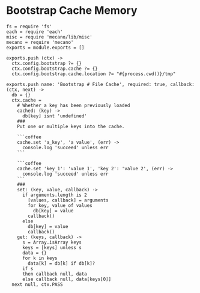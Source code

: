 
# Bootstrap Cache Memory

    fs = require 'fs'
    each = require 'each'
    misc = require 'mecano/lib/misc'
    mecano = require 'mecano'
    exports = module.exports = []

    exports.push (ctx) ->
      ctx.config.bootstrap ?= {}
      ctx.config.bootstrap.cache ?= {}
      ctx.config.bootstrap.cache.location ?= "#{process.cwd()}/tmp"

    exports.push name: 'Bootstrap # File Cache', required: true, callback: (ctx, next) ->
      db = {}
      ctx.cache =
        # Whether a key has been previously loaded
        cached: (key) ->
          db[key] isnt 'undefined'
        ###
        Put one or multiple keys into the cache.
        
        ```coffee
        cache.set 'a_key', 'a value', (err) ->
          console.log 'succeed' unless err
        ```

        ```coffee
        cache.set 'key_1': 'value 1', 'key 2': 'value 2', (err) ->
          console.log 'succeed' unless err
        ```
        ###
        set: (key, value, callback) ->
          if arguments.length is 2
            [values, callback] = arguments
            for key, value of values
              db[key] = value
            callback()
          else
            db[key] = value
            callback()
        get: (keys, callback) ->
          s = Array.isArray keys
          keys = [keys] unless s
          data = {}
          for k in keys
            data[k] = db[k] if db[k]?
          if s
          then callback null, data
          else callback null, data[keys[0]]
      next null, ctx.PASS
